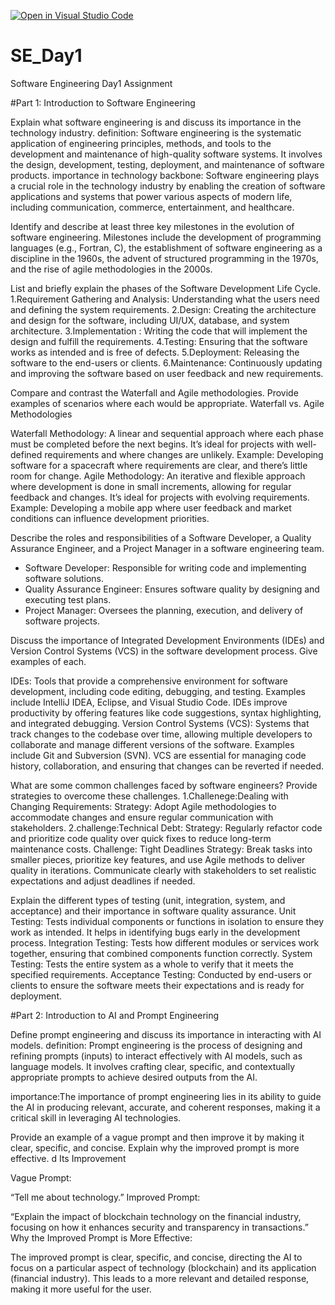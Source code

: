 [![Open in Visual Studio Code](https://classroom.github.com/assets/open-in-vscode-2e0aaae1b6195c2367325f4f02e2d04e9abb55f0b24a779b69b11b9e10269abc.svg)](https://classroom.github.com/online_ide?assignment_repo_id=15571134&assignment_repo_type=AssignmentRepo)
# SE_Day1
Software Engineering Day1 Assignment

#Part 1: Introduction to Software Engineering

Explain what software engineering is and discuss its importance in the technology industry.
definition: Software engineering is the systematic application of engineering principles, methods, and tools to the development and maintenance of high-quality software systems. It involves the design, development, testing, deployment, and maintenance of software products.
importance in technology backbone: Software engineering plays a crucial role in the technology industry by enabling the creation of software applications and systems that power various aspects of modern life, including communication, commerce, entertainment, and healthcare.

Identify and describe at least three key milestones in the evolution of software engineering.
Milestones include the development of programming languages (e.g., Fortran, C), the establishment of software engineering as a discipline in the 1960s, the advent of structured programming in the 1970s, and the rise of agile methodologies in the 2000s.

List and briefly explain the phases of the Software Development Life Cycle.
1.Requirement Gathering and Analysis:
Understanding what the users need and defining the system requirements.
2.Design:
Creating the architecture and design for the software, including UI/UX, database, and system architecture.
3.Implementation :
Writing the code that will implement the design and fulfill the requirements.
4.Testing:
Ensuring that the software works as intended and is free of defects.
5.Deployment:
Releasing the software to the end-users or clients.
6.Maintenance:
Continuously updating and improving the software based on user feedback and new requirements.

Compare and contrast the Waterfall and Agile methodologies. Provide examples of scenarios where each would be appropriate.
Waterfall vs. Agile Methodologies

Waterfall Methodology:
A linear and sequential approach where each phase must be completed before the next begins. It’s ideal for projects with well-defined requirements and where changes are unlikely.
Example: Developing software for a spacecraft where requirements are clear, and there’s little room for change.
Agile Methodology:
An iterative and flexible approach where development is done in small increments, allowing for regular feedback and changes. It’s ideal for projects with evolving requirements.
Example: Developing a mobile app where user feedback and market conditions can influence development priorities.

Describe the roles and responsibilities of a Software Developer, a Quality Assurance Engineer, and a Project Manager in a software engineering team.
  
  - Software Developer: Responsible for writing code and implementing software solutions.
  - Quality Assurance Engineer: Ensures software quality by designing and executing test plans.
  - Project Manager: Oversees the planning, execution, and delivery of software projects.
 
Discuss the importance of Integrated Development Environments (IDEs) and Version Control Systems (VCS) in the software development process. Give examples of each.

IDEs:
Tools that provide a comprehensive environment for software development, including code editing, debugging, and testing. Examples include IntelliJ IDEA, Eclipse, and Visual Studio Code. IDEs improve productivity by offering features like code suggestions, syntax highlighting, and integrated debugging.
Version Control Systems (VCS):
Systems that track changes to the codebase over time, allowing multiple developers to collaborate and manage different versions of the software. Examples include Git and Subversion (SVN). VCS are essential for managing code history, collaboration, and ensuring that changes can be reverted if needed.

What are some common challenges faced by software engineers? Provide strategies to overcome these challenges.
1.Challenege:Dealing with Changing Requirements:
Strategy: Adopt Agile methodologies to accommodate changes and ensure regular communication with stakeholders.
2.challenge:Technical Debt:
Strategy: Regularly refactor code and prioritize code quality over quick fixes to reduce long-term maintenance costs.
Challenge: Tight Deadlines
Strategy: Break tasks into smaller pieces, prioritize key features, and use Agile methods to deliver quality in iterations. Communicate clearly with stakeholders to set realistic expectations and adjust deadlines if needed.

Explain the different types of testing (unit, integration, system, and acceptance) and their importance in software quality assurance.
Unit Testing:
Tests individual components or functions in isolation to ensure they work as intended. It helps in identifying bugs early in the development process.
Integration Testing:
Tests how different modules or services work together, ensuring that combined components function correctly.
System Testing:
Tests the entire system as a whole to verify that it meets the specified requirements.
Acceptance Testing:
Conducted by end-users or clients to ensure the software meets their expectations and is ready for deployment.

#Part 2: Introduction to AI and Prompt Engineering

Define prompt engineering and discuss its importance in interacting with AI models.
definition: Prompt engineering is the process of designing and refining prompts (inputs) to interact effectively with AI models, such as language models. It involves crafting clear, specific, and contextually appropriate prompts to achieve desired outputs from the AI. 

importance:The importance of prompt engineering lies in its ability to guide the AI in producing relevant, accurate, and coherent responses, making it a critical skill in leveraging AI technologies.

Provide an example of a vague prompt and then improve it by making it clear, specific, and concise. Explain why the improved prompt is more effective.
d Its Improvement

Vague Prompt:

“Tell me about technology.”
Improved Prompt:

“Explain the impact of blockchain technology on the financial industry, focusing on how it enhances security and transparency in transactions.”
Why the Improved Prompt is More Effective:

The improved prompt is clear, specific, and concise, directing the AI to focus on a particular aspect of technology (blockchain) and its application (financial industry). This leads to a more relevant and detailed response, making it more useful for the user.
